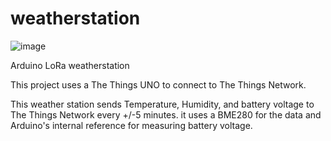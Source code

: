 # weatherstation

![image](https://user-images.githubusercontent.com/42270777/152969151-5a7a4cfd-df77-49c0-8983-f8cacffd62b2.png)

Arduino LoRa weatherstation

This project uses a The Things UNO to connect to The Things Network.

This weather station sends Temperature, Humidity, and battery voltage to The Things Network every +/-5 minutes.
it uses a BME280 for the data and Arduino's internal reference for measuring battery voltage.
